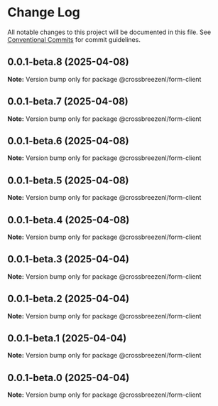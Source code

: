 # Change Log

All notable changes to this project will be documented in this file.
See [Conventional Commits](https://conventionalcommits.org) for commit guidelines.

## 0.0.1-beta.8 (2025-04-08)

**Note:** Version bump only for package @crossbreezenl/form-client

## 0.0.1-beta.7 (2025-04-08)

**Note:** Version bump only for package @crossbreezenl/form-client

## 0.0.1-beta.6 (2025-04-08)

**Note:** Version bump only for package @crossbreezenl/form-client

## 0.0.1-beta.5 (2025-04-08)

**Note:** Version bump only for package @crossbreezenl/form-client

## 0.0.1-beta.4 (2025-04-08)

**Note:** Version bump only for package @crossbreezenl/form-client

## 0.0.1-beta.3 (2025-04-04)

**Note:** Version bump only for package @crossbreezenl/form-client

## 0.0.1-beta.2 (2025-04-04)

**Note:** Version bump only for package @crossbreezenl/form-client

## 0.0.1-beta.1 (2025-04-04)

**Note:** Version bump only for package @crossbreezenl/form-client

## 0.0.1-beta.0 (2025-04-04)

**Note:** Version bump only for package @crossbreezenl/form-client
